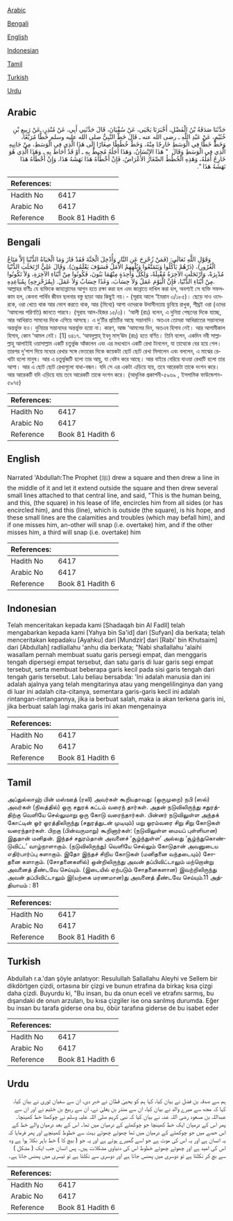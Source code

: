 [Arabic](#arabic)

[Bengali](#bengali)

[English](#english)

[Indonesian](#indonesian)

[Tamil](#tamil)

[Turkish](#turkish)

[Urdu](#urdu)

## Arabic


<div dir="rtl" lang="ar" style={{fontSize:'larger',backgroundColor:'#f8f9fa',padding:20}}>
حَدَّثَنَا صَدَقَةُ بْنُ الْفَضْلِ، أَخْبَرَنَا يَحْيَى، عَنْ سُفْيَانَ، قَالَ حَدَّثَنِي أَبِي، عَنْ مُنْذِرٍ، عَنْ رَبِيعِ بْنِ خُثَيْمٍ، عَنْ عَبْدِ اللَّهِ ـ رضى الله عنه ـ قَالَ خَطَّ النَّبِيُّ صلى الله عليه وسلم خَطًّا مُرَبَّعًا، وَخَطَّ خَطًّا فِي الْوَسَطِ خَارِجًا مِنْهُ، وَخَطَّ خُطُطًا صِغَارًا إِلَى هَذَا الَّذِي فِي الْوَسَطِ، مِنْ جَانِبِهِ الَّذِي فِي الْوَسَطِ وَقَالَ ‏ "‏ هَذَا الإِنْسَانُ، وَهَذَا أَجَلُهُ مُحِيطٌ بِهِ ـ أَوْ قَدْ أَحَاطَ بِهِ ـ وَهَذَا الَّذِي هُوَ خَارِجٌ أَمَلُهُ، وَهَذِهِ الْخُطُطُ الصِّغَارُ الأَعْرَاضُ، فَإِنْ أَخْطَأَهُ هَذَا نَهَشَهُ هَذَا، وَإِنْ أَخْطَأَهُ هَذَا نَهَشَهُ هَذَا ‏"‏‏.‏
</div>
<div style={{backgroundColor:'#f8f9fa',padding:20, marginBottom: 10}}><table> <thead> <tr> <th>References:</th> <th></th> </tr> </thead> <tbody><tr><td>Hadith No</td><td>6417</td></tr><tr><td>Arabic No</td><td>6417</td></tr><tr><td>Reference</td><td>Book 81 Hadith 6</td></tr></tbody></table></div>

## Bengali


<div dir="ltr" lang="bn" style={{fontSize:'larger',backgroundColor:'#f8f9fa',padding:20}}>
وَقَوْلِ اللَّهِ تَعَالَى: (فَمَنْ زُحْزِحَ عَنِ النَّارِ وَأُدْخِلَ الْجَنَّةَ فَقَدْ فَازَ وَمَا الْحَيَاةُ الدُّنْيَا إِلاَّ مَتَاعُ الْغُرُورِ)، (ذَرْهُمْ يَأْكُلُوا وَيَتَمَتَّعُوا وَيُلْهِهِمُ الأَمَلُ فَسَوْفَ يَعْلَمُونَ). وَقَالَ عَلِيٌّ ارْتَحَلَتِ الدُّنْيَا مُدْبِرَةً، وَارْتَحَلَتِ الآخِرَةُ مُقْبِلَةً، وَلِكُلِّ وَاحِدَةٍ مِنْهُمَا بَنُونَ، فَكُونُوا مِنْ أَبْنَاءِ الآخِرَةِ، وَلاَ تَكُونُوا مِنْ أَبْنَاءِ الدُّنْيَا، فَإِنَّ الْيَوْمَ عَمَلٌ وَلاَ حِسَابَ، وَغَدًا حِسَابٌ وَلاَ عَمَلَ. (بِمُزَحْزِحِهِ) بِمُبَاعِدِهِ. আল্লাহর বাণীঃ যে ব্যক্তিকে জাহান্নামের আগুন হতে রক্ষা করা হল এবং জান্নাতে দাখিল করা হল, অবশ্যই সে ব্যক্তি সফলকাম হল, কেননা পার্থিব জীবন ছলনার বস্তু ছাড়া আর কিছুই নয়।- (সূরাহ আলে ‘ইমরান ৩/১৮৫)। ছেড়ে দাও ওদেরকে, ওরা খেতে থাক আর ভোগ করতে থাক, আর (মিথ্যে) আশা ওদেরকে উদাসীনতায় ডুবিয়ে রাখুক, শীঘ্রই ওরা (ওদের ‘আমলের পরিণতি) জানতে পারবে। (সূরাহ আল-হিজর ১৫/৩)। ‘আলী (রাঃ) বলেন, এ দুনিয়া পেছনের দিকে যাচ্ছে, আর আখিরাত সামনের দিকে এগিয়ে আসছে। এ দু’টির প্রতিটির আছে সন্তানাদি। অতএব তোমরা আখিরাতের সন্তানদের অন্তর্ভুক্ত হও। দুনিয়ার সন্তানদের অন্তর্ভুক্ত হয়ো না। কারণ, আজ ‘আমলের দিন, অতএব হিসাব নেই। আর আগামীকাল হিসাব, কোন ‘আমল নেই। [1] ৬৪১৭. ‘আবদুল্লাহ্ ইবনু মাস্‘ঊদ (রাঃ) হতে বর্ণিত। তিনি বলেন, একদিন নবী সাল্লাল্লাহু আলাইহি ওয়াসাল্লাম একটি চতুর্ভুজ আঁকলেন এবং এর মধ্যখানে একটি রেখা টানলেন, যা তাত্থেকে বের হয়ে গেল। তারপর দু’পাশ দিয়ে মধ্যের রেখার সঙ্গে ভেতরের দিকে কয়েকটা ছোট ছোট রেখা মিলালেন এবং বললেন, এ মাঝের রেখাটা হলো মানুষ। আর এ চতুর্ভুজটি হলো তার আয়ু, যা বেষ্টন করে আছে। আর বাইরে বেরিয়ে যাওয়া রেখাটি হলো তার আশা। আর এ ছোট ছোট রেখাগুলো বাধা-বন্ধন। যদি সে এর একটা এড়িয়ে যায়, তবে আরেকটা তাকে দংশন করে। আর আরেকটি যদি এড়িয়ে যায় তবে আরেকটি তাকে দংশন করে। (আধুনিক প্রকাশনী-৫৯৬৯ , ইসলামিক ফাউন্ডেশন- ৫৯৭৫)
</div>
<div style={{backgroundColor:'#f8f9fa',padding:20, marginBottom: 10}}><table> <thead> <tr> <th>References:</th> <th></th> </tr> </thead> <tbody><tr><td>Hadith No</td><td>6417</td></tr><tr><td>Arabic No</td><td>6417</td></tr><tr><td>Reference</td><td>Book 81 Hadith 6</td></tr></tbody></table></div>

## English


<div dir="ltr" lang="en" style={{fontSize:'larger',backgroundColor:'#f8f9fa',padding:20}}>
Narrated 'Abdullah:The Prophet (ﷺ) drew a square and then drew a line in the middle of it and let it extend outside the square and then drew several small lines attached to that central line, and said, "This is the human being, and this, (the square) in his lease of life, encircles him from all sides (or has encircled him), and this (line), which is outside (the square), is his hope, and these small lines are the calamities and troubles (which may befall him), and if one misses him, an-other will snap (i.e. overtake) him, and if the other misses him, a third will snap (i.e. overtake) him
</div>
<div style={{backgroundColor:'#f8f9fa',padding:20, marginBottom: 10}}><table> <thead> <tr> <th>References:</th> <th></th> </tr> </thead> <tbody><tr><td>Hadith No</td><td>6417</td></tr><tr><td>Arabic No</td><td>6417</td></tr><tr><td>Reference</td><td>Book 81 Hadith 6</td></tr></tbody></table></div>

## Indonesian


<div dir="ltr" lang="id" style={{fontSize:'larger',backgroundColor:'#f8f9fa',padding:20}}>
Telah menceritakan kepada kami [Shadaqah bin Al Fadll] telah mengabarkan kepada kami [Yahya bin Sa'id] dari [Sufyan] dia berkata; telah menceritakan kepadaku [Ayahku] dari [Mundzir] dari [Rabi' bin Khutsaim] dari [Abdullah] radliallahu 'anhu dia berkata; "Nabi shallallahu 'alaihi wasallam pernah membuat suatu garis persegi empat, dan menggaris tengah dipersegi empat tersebut, dan satu garis di luar garis segi empat tersebut, serta membuat beberapa garis kecil pada sisi garis tengah dari tengah garis tersebut. Lalu beliau bersabda: 'Ini adalah manusia dan ini adalah ajalnya yang telah mengitarinya atau yang mengelilinginya dan yang di luar ini adalah cita-citanya, sementara garis-garis kecil ini adalah rintangan-rintangannya, jika ia berbuat salah, maka ia akan terkena garis ini, jika berbuat salah lagi maka garis ini akan mengenainya
</div>
<div style={{backgroundColor:'#f8f9fa',padding:20, marginBottom: 10}}><table> <thead> <tr> <th>References:</th> <th></th> </tr> </thead> <tbody><tr><td>Hadith No</td><td>6417</td></tr><tr><td>Arabic No</td><td>6417</td></tr><tr><td>Reference</td><td>Book 81 Hadith 6</td></tr></tbody></table></div>

## Tamil


<div dir="ltr" lang="ta" style={{fontSize:'larger',backgroundColor:'#f8f9fa',padding:20}}>
அப்துல்லாஹ் பின் மஸ்ஊத் (ரலி) அவர்கள் கூறியதாவது: (ஒருமுறை) நபி (ஸல்) அவர்கள் (நிலத்தில்) ஒரு சதுரக் கட்டம் வரைந் தார்கள். அதன் நடுவிலிருந்து சதுரத்திற்கு வெளியே செல்லுமாறு ஒரு கோடு வரைந்தார்கள். பின்னர் நடுவிலுள்ள அந்தக் கோட்டின் ஓர் ஓரத்திலிருந்து (சதுரத்துடன் முடியும்) மறு ஓரம்வரை சிறு சிறு கோடுகள் வரைந்தார்கள். பிறகு (பின்வருமாறு) கூறினார்கள்: (நடுவிலுள்ள மையப் புள்ளியான) இதுதான் மனிதன். இந்தச் சதுரம்தான் அவனைச் ‘சூழ்ந்துள்ள’ அல்லது ‘சூழ்ந்துகொண்டுவிட்ட’ வாழ்நாளாகும். (நடுவிலிருந்து) வெளியே செல்லும் கோடுதான் அவனுடைய எதிர்பார்ப்பு களாகும். இதோ இந்தச் சிறிய கோடுகள் (மனிதனை வந்தடையும்) சோதனை களாகும். (சோதனைகளில்) ஒன்றிலிருந்து அவன் தப்பிவிட்டாலும் மற்றொன்று அவனைத் தீண்டவே செய்யும். (இடையில் ஏற்படும் சோதனைகளான) இவற்றிலிருந்து அவன் தப்பிவிட்டாலும் இ(யற்கை மரணமான)து அவனைத் தீண்டவே செய்யும்.11 அத்தியாயம் : 81
</div>
<div style={{backgroundColor:'#f8f9fa',padding:20, marginBottom: 10}}><table> <thead> <tr> <th>References:</th> <th></th> </tr> </thead> <tbody><tr><td>Hadith No</td><td>6417</td></tr><tr><td>Arabic No</td><td>6417</td></tr><tr><td>Reference</td><td>Book 81 Hadith 6</td></tr></tbody></table></div>

## Turkish


<div dir="ltr" lang="tr" style={{fontSize:'larger',backgroundColor:'#f8f9fa',padding:20}}>
Abdullah r.a.'dan şöyle anlatıyor: Resulullah Sallallahu Aleyhi ve Sellem bir dikdörtgen çizdi, ortasına bir çizgi ve bunun etrafına da birkaç kısa çizgi daha çizdi. Buyurdu ki, "Bu insan, bu da onun eceli ve etrafını sarmış, bu dışarıdaki de onun arzuları, bu kısa çizgiler ise ona sarılmış durumda. Eğer bu insan bu tarafa giderse ona bu, öbür tarafına giderse de bu isabet eder
</div>
<div style={{backgroundColor:'#f8f9fa',padding:20, marginBottom: 10}}><table> <thead> <tr> <th>References:</th> <th></th> </tr> </thead> <tbody><tr><td>Hadith No</td><td>6417</td></tr><tr><td>Arabic No</td><td>6417</td></tr><tr><td>Reference</td><td>Book 81 Hadith 6</td></tr></tbody></table></div>

## Urdu


<div dir="rtl" lang="ur" style={{fontSize:'larger',backgroundColor:'#f8f9fa',padding:20}}>
ہم سے صدقہ بن فضل نے بیان کیا، کہا ہم کو یحییٰ قطان نے خبر دی، ان سے سفیان ثوری نے بیان کیا، کہا کہ مجھ سے میرے والد نے بیان کیا، ان سے منذر بن یعلیٰ نے، ان سے ربیع بن خثیم نے اور ان سے عبداللہ بن مسعود رضی اللہ عنہ نے بیان کیا کہ نبی کریم صلی اللہ علیہ وسلم نے چوکھٹا خط کھینچا۔ پھر اس کے درمیان ایک خط کھینچا جو چوکھٹے کے درمیان میں تھا۔ اس کے بعد درمیان والے خط کے اس حصے میں جو چوکھٹے کے درمیان میں تھا چھوٹے چھوٹے بہت سے خطوط کھینچے اور پھر فرمایا کہ یہ انسان ہے اور یہ اس کی موت ہے جو اسے گھیرے ہوئے ہے اور یہ جو ( بیچ کا ) خط باہر نکلا ہوا ہے وہ اس کی امید ہے اور چھوٹے چھوٹے خطوط اس کی دنیاوی مشکلات ہیں۔ پس انسان جب ایک ( مشکل ) سے بچ کر نکلتا ہے تو دوسری میں پھنس جاتا ہے اور دوسری سے نکلتا ہے تو تیسری میں پھنس جاتا ہے۔
</div>
<div style={{backgroundColor:'#f8f9fa',padding:20, marginBottom: 10}}><table> <thead> <tr> <th>References:</th> <th></th> </tr> </thead> <tbody><tr><td>Hadith No</td><td>6417</td></tr><tr><td>Arabic No</td><td>6417</td></tr><tr><td>Reference</td><td>Book 81 Hadith 6</td></tr></tbody></table></div>